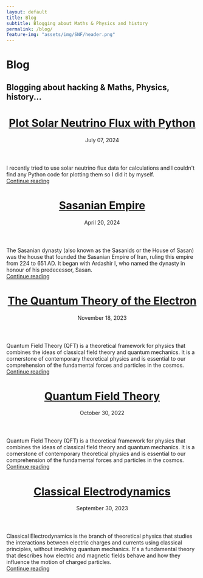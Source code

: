 ```yaml
---
layout: default
title: Blog
subtitle: Blogging about Maths & Physics and history
permalink: /blog/
feature-img: "assets/img/SNF/header.png"
---
```

   <div class="content">
      <div class="blog">
  <div class="call-out">
    <h1>Blog</h1>
    <h2>Blogging about hacking & Maths, Physics, history...</h2>
  </div>
 <div class="posts">
  <div class="post-teaser">
      <header>
        <h1>
          <a class="post-link" href="/2024/07/07/SolarNeutrinoFlux.html">
            Plot Solar Neutrino Flux with Python
          </a>
        </h1>
        <p class="meta">
          July 07, 2024
        </p>
      </header>
      <div class="excerpt">
      I recently tried to use solar neutrino flux data for calculations and I couldn't find any Python code for plotting them so I did it by myself.<br>
        <a class="button" href="/2024/07/07/SolarNeutrinoFlux.html">
          Continue reading
        </a>
      </div>
   </div>

  <div class="post-teaser">
      <header>
        <h1>
          <a class="post-link" href="/2022/04/14/sasanian.html">
            Sasanian Empire
          </a>
        </h1>
        <p class="meta">
          April 20, 2024
        </p>
      </header>
      <div class="excerpt">
      The Sasanian dynasty (also known as the Sasanids or the House of Sasan) was the house that founded the Sasanian Empire of Iran, ruling this empire from 224 to 651 AD. It began with Ardashir I, who named the dynasty in honour of his predecessor, Sasan.<br>
        <a class="button" href="/2022/04/14/sasanian.html">
          Continue reading
        </a>
      </div>
   </div>

   <div class="post-teaser">
      <header>
        <h1>
          <a class="post-link" href="/2023/11/18/QToE.html">
            The Quantum Theory of the Electron 
          </a>
        </h1>
        <p class="meta">
          November 18, 2023
        </p>
      </header>
      <div class="excerpt">
      Quantum Field Theory (QFT) is a theoretical framework for physics that combines the ideas of classical field theory and quantum mechanics. It is a cornerstone of contemporary theoretical physics and is essential to our comprehension of the fundamental forces and particles in the cosmos.<br>
        <a class="button" href="/2023/11/18/QToE.html">
          Continue reading
        </a>
      </div>
   </div>

  <div class="post-teaser">
      <header>
        <h1>
          <a class="post-link" href="/2022/10/30/QFT.html">
            Quantum Field Theory
          </a>
        </h1>
        <p class="meta">
          October 30, 2022
        </p>
      </header>
      <div class="excerpt">
      Quantum Field Theory (QFT) is a theoretical framework for physics that combines the ideas of classical field theory and quantum mechanics. It is a cornerstone of contemporary theoretical physics and is essential to our comprehension of the fundamental forces and particles in the cosmos.<br>
        <a class="button" href="/2022/10/30/QFT.html">
          Continue reading
        </a>
      </div>
   </div>


<div class="post-teaser">
      <header>
        <h1>
          <a class="post-link" href="/2023/09/20/ClassicalElectrodynamics.html">
            Classical Electrodynamics
          </a>
        </h1>
        <p class="meta">
          September 30, 2023
        </p>
      </header>
      <div class="excerpt">
      Classical Electrodynamics is the branch of theoretical physics that studies the interactions between electric charges and currents using classical principles, without involving quantum mechanics. It's a fundamental theory that describes how electric and magnetic fields behave and how they influence the motion of charged particles.<br>
        <a class="button" href="/2023/09/20/ClassicalElectrodynamics.html">
          Continue reading
        </a>
      </div>
   </div>

 </div>
